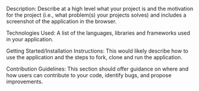 Description: Describe at a high level what your project is and the motivation for the project (i.e., what problem(s) your projects solves) and includes a screenshot of the application in the browser.


Technologies Used: A list of the languages, libraries and frameworks used in your application.


Getting Started/Installation Instructions: This would likely describe how to use the application and the steps to fork, clone and run the application.


Contribution Guidelines: This section should offer guidance on where and how users can contribute to your code, identify bugs, and propose improvements.